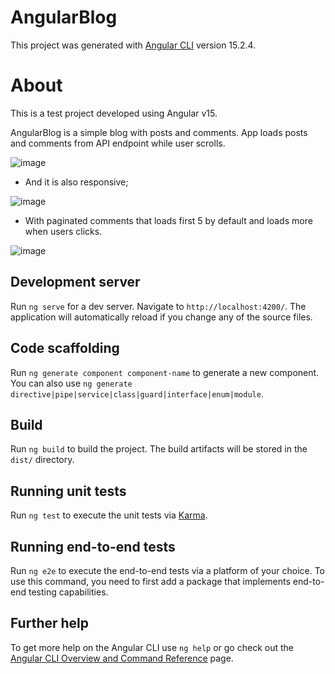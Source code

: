 # AngularBlog

This project was generated with [Angular CLI](https://github.com/angular/angular-cli) version 15.2.4.

# About

This is a test project developed using Angular v15. 

AngularBlog is a simple blog with posts and comments. App loads posts and comments from API endpoint while user scrolls.  

![image](https://user-images.githubusercontent.com/60742899/229247820-dfbb2276-2b0a-400c-87ba-51c034855ae0.png)

- And it is also responsive;

![image](https://user-images.githubusercontent.com/60742899/229248079-4af48a3e-7426-46a1-baab-68e625ebfa7b.png) 

- With paginated comments that loads first 5 by default and loads more when users clicks.

![image](https://user-images.githubusercontent.com/60742899/229248211-cbdc4ae5-4851-4699-af67-6612e97969a7.png)



## Development server

Run `ng serve` for a dev server. Navigate to `http://localhost:4200/`. The application will automatically reload if you change any of the source files.

## Code scaffolding

Run `ng generate component component-name` to generate a new component. You can also use `ng generate directive|pipe|service|class|guard|interface|enum|module`.

## Build

Run `ng build` to build the project. The build artifacts will be stored in the `dist/` directory.

## Running unit tests

Run `ng test` to execute the unit tests via [Karma](https://karma-runner.github.io).

## Running end-to-end tests

Run `ng e2e` to execute the end-to-end tests via a platform of your choice. To use this command, you need to first add a package that implements end-to-end testing capabilities.

## Further help

To get more help on the Angular CLI use `ng help` or go check out the [Angular CLI Overview and Command Reference](https://angular.io/cli) page.
